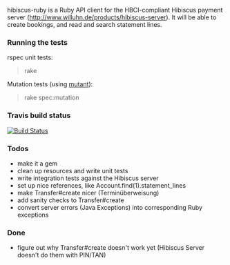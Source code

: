 hibiscus-ruby is a Ruby API client for the HBCI-compliant Hibiscus payment server (http://www.willuhn.de/products/hibiscus-server).
It will be able to create bookings, and read and search statement lines.

### Running the tests

rspec unit tests: 

> rake

Mutation tests (using [mutant](https://github.com/mbj/mutant)):

> rake spec:mutation

### Travis build status

[![Build Status](https://travis-ci.org/phillipoertel/hibiscus-ruby.svg)](https://travis-ci.org/phillipoertel/hibiscus-ruby)

### Todos

- make it a gem
- clean up resources and write unit tests
- write integration tests against the Hibiscus server
- set up nice references, like Account.find(1).statement_lines
- make Transfer#create nicer (Terminüberweisung)
- add sanity checks to Transfer#create
- convert server errors (Java Exceptions) into corresponding Ruby exceptions

### Done

- figure out why Transfer#create doesn't work yet (Hibiscus Server doesn't do them with PIN/TAN)
